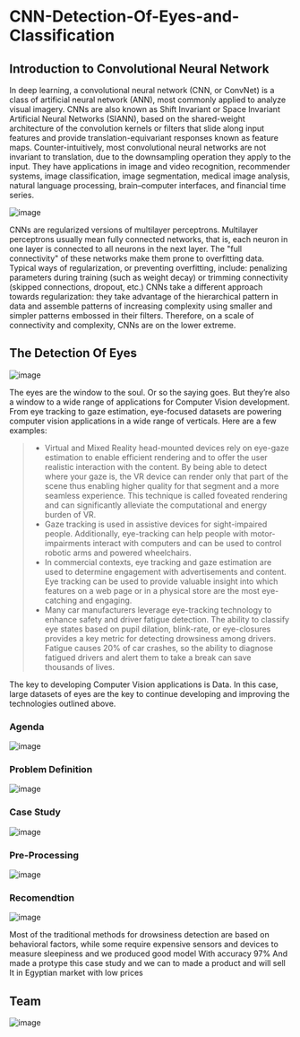 # CNN-Detection-Of-Eyes-and-Classification


## Introduction to Convolutional Neural Network

In deep learning, a convolutional neural network (CNN, or ConvNet) is a class of artificial neural network (ANN), most commonly applied to analyze visual imagery. CNNs are also known as Shift Invariant or Space Invariant Artificial Neural Networks (SIANN), based on the shared-weight architecture of the convolution kernels or filters that slide along input features and provide translation-equivariant responses known as feature maps. Counter-intuitively, most convolutional neural networks are not invariant to translation, due to the downsampling operation they apply to the input. They have applications in image and video recognition, recommender systems, image classification, image segmentation, medical image analysis, natural language processing, brain–computer interfaces, and financial time series.

![image](https://user-images.githubusercontent.com/71048405/204509355-913fe849-be78-4b0c-b6b1-3f08ac67d074.png)


CNNs are regularized versions of multilayer perceptrons. Multilayer perceptrons usually mean fully connected networks, that is, each neuron in one layer is connected to all neurons in the next layer. The "full connectivity" of these networks make them prone to overfitting data. Typical ways of regularization, or preventing overfitting, include: penalizing parameters during training (such as weight decay) or trimming connectivity (skipped connections, dropout, etc.) CNNs take a different approach towards regularization: they take advantage of the hierarchical pattern in data and assemble patterns of increasing complexity using smaller and simpler patterns embossed in their filters. Therefore, on a scale of connectivity and complexity, CNNs are on the lower extreme.


## The Detection Of Eyes

![image](https://user-images.githubusercontent.com/71048405/204510301-5aaf37b0-c982-4cbc-b9f3-16e85ccdb934.png)

The eyes are the window to the soul. Or so the saying goes. But they’re also a window to a wide range of applications for Computer Vision development. From eye tracking to gaze estimation, eye-focused datasets are powering computer vision applications in a wide range of verticals. Here are a few examples:

>- Virtual and Mixed Reality head-mounted devices rely on eye-gaze estimation to enable efficient rendering and to offer the user realistic interaction with the content. By being able to detect where your gaze is, the VR device can render only that part of the scene thus enabling higher quality for that segment and a more seamless experience. This technique is called foveated rendering and can significantly alleviate the computational and energy burden of VR.
>- Gaze tracking is used in assistive devices for sight-impaired people. Additionally, eye-tracking can help people with motor-impairments interact with computers and can be used to control robotic arms and powered wheelchairs.
>- In commercial contexts, eye tracking and gaze estimation are used to determine engagement with advertisements and content. Eye tracking can be used to provide valuable insight into which features on a web page or in a physical store are the most eye-catching and engaging.
>- Many car manufacturers leverage eye-tracking technology to enhance safety and driver fatigue detection. The ability to classify eye states based on pupil dilation, blink-rate, or eye-closures provides a key metric for detecting drowsiness among drivers. Fatigue causes 20% of car crashes, so the ability to diagnose fatigued drivers and alert them to take a break can save thousands of lives.

The key to developing Computer Vision applications is Data. In this case, large datasets of eyes are the key to continue developing and improving the technologies outlined above.

### Agenda

![image](https://user-images.githubusercontent.com/71048405/204510052-791bb62d-23e2-45d9-8451-ec8b671a6467.png)

### Problem Definition

![image](https://user-images.githubusercontent.com/71048405/204510677-4c47b873-9323-4574-b2c4-f5e94b9eb4c6.png)

### Case Study

![image](https://user-images.githubusercontent.com/71048405/204510837-9b8a162e-2695-4c10-9f0e-1abe8123cd0e.png)

### Pre-Processing

![image](https://user-images.githubusercontent.com/71048405/204511050-89847ba3-b5b7-4a66-81de-5b8b4c248403.png)


### Recomendtion
![image](https://user-images.githubusercontent.com/71048405/204511481-1cad6317-396b-4a0f-b42a-25fdaaafa179.png)

Most of the traditional methods for drowsiness detection are based on behavioral factors, while some require expensive sensors and devices to measure sleepiness and we produced good model With accuracy 97% And made a protype this case study and we can to made a product and will sell It in Egyptian market with low prices

## Team
![image](https://user-images.githubusercontent.com/71048405/204511618-ac6ccb58-a222-470c-80da-6982fcc6eb01.png)
